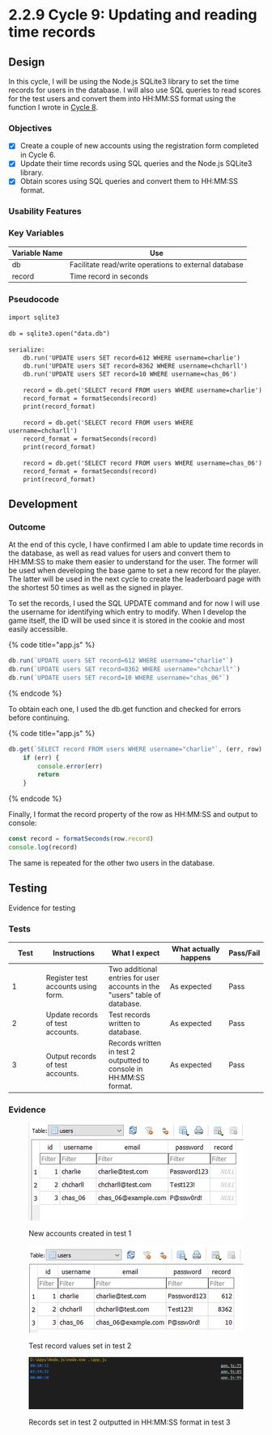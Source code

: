 # 2.2.9 Cycle 9: Updating and reading time records

## Design

In this cycle, I will be using the Node.js SQLite3 library to set the time records for users in the database. I will also use SQL queries to read scores for the test users and convert them into HH:MM:SS format using the function I wrote in [Cycle 8](cycle-8.md).

### Objectives

* [x] Create a couple of new accounts using the registration form completed in Cycle 6.
* [x] Update their time records using SQL queries and the Node.js SQLite3 library.
* [x] Obtain scores using SQL queries and convert them to HH:MM:SS format.

### Usability Features

### Key Variables

| Variable Name | Use                                                   |
| ------------- | ----------------------------------------------------- |
| db            | Facilitate read/write operations to external database |
| record        | Time record in seconds                                |

### Pseudocode

```
import sqlite3

db = sqlite3.open("data.db")

serialize:
    db.run('UPDATE users SET record=612 WHERE username=charlie')
    db.run('UPDATE users SET record=8362 WHERE username=chcharll')
    db.run('UPDATE users SET record=10 WHERE username=chas_06')
    
    record = db.get('SELECT record FROM users WHERE username=charlie')
    record_format = formatSeconds(record)
    print(record_format)
    
    record = db.get('SELECT record FROM users WHERE username=chcharll')
    record_format = formatSeconds(record)
    print(record_format)
    
    record = db.get('SELECT record FROM users WHERE username=chas_06')
    record_format = formatSeconds(record)
    print(record_format)
```

## Development

### Outcome

At the end of this cycle, I have confirmed I am able to update time records in the database, as well as read values for users and convert them to HH:MM:SS to make them easier to understand for the user. The former will be used when developing the base game to set a new record for the player. The latter will be used in the next cycle to create the leaderboard page with the shortest 50 times as well as the signed in player.&#x20;

To set the records, I used the SQL UPDATE command and for now I will use the username for identifying which entry to modify. When I develop the game itself, the ID will be used since it is stored in the cookie and most easily accessible.

{% code title="app.js" %}
```javascript
db.run(`UPDATE users SET record=612 WHERE username="charlie"`)
db.run(`UPDATE users SET record=8362 WHERE username="chcharll"`)
db.run(`UPDATE users SET record=10 WHERE username="chas_06"`)
```
{% endcode %}

To obtain each one, I used the db.get function and checked for errors before continuing.

{% code title="app.js" %}
```javascript
db.get(`SELECT record FROM users WHERE username="charlie"`, (err, row) => {
    if (err) {
        console.error(err)
        return
    }
```
{% endcode %}

Finally, I format the record property of the row as HH:MM:SS and output to console:

```javascript
const record = formatSeconds(row.record)
console.log(record)
```

The same is repeated for the other two users in the database.

## Testing

Evidence for testing

### Tests

<table><thead><tr><th width="95">Test</th><th width="158">Instructions</th><th width="171">What I expect</th><th width="174">What actually happens</th><th>Pass/Fail</th></tr></thead><tbody><tr><td>1</td><td>Register test accounts using form.</td><td>Two additional entries for user accounts in the "users" table of database.</td><td>As expected</td><td>Pass</td></tr><tr><td>2</td><td>Update records of test accounts.</td><td>Test records written to database.</td><td>As expected</td><td>Pass</td></tr><tr><td>3</td><td>Output records of test accounts.</td><td>Records written in test 2 outputted to console in HH:MM:SS format.</td><td>As expected</td><td>Pass</td></tr></tbody></table>

### Evidence

<figure><img src="../.gitbook/assets/image (19) (1) (1) (1).png" alt=""><figcaption><p>New accounts created in test 1</p></figcaption></figure>

<figure><img src="../.gitbook/assets/image (5) (1).png" alt=""><figcaption><p>Test record values set in test 2</p></figcaption></figure>

<figure><img src="../.gitbook/assets/image (2) (1) (1).png" alt=""><figcaption><p>Records set in test 2 outputted in HH:MM:SS format in test 3</p></figcaption></figure>
